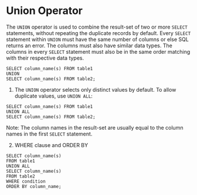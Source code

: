 # Union Operator

The `UNION` operator is used to combine the result-set of two or more `SELECT` statements, without repeating the duplicate records by default.  Every `SELECT` statement within `UNION` must have the same number of columns or else SQL returns an error. The columns must also have similar data types. The columns in every `SELECT` statement must also be in the same order matching with their respective data types.&#x20;

```
SELECT column_name(s) FROM table1
UNION
SELECT column_name(s) FROM table2;
```

1. The `UNION` operator selects only distinct values by default. To allow duplicate values, use `UNION ALL`:

```
SELECT column_name(s) FROM table1
UNION ALL
SELECT column_name(s) FROM table2;
```

Note: The column names in the result-set are usually equal to the column names in the first `SELECT` statement.

2. WHERE clause and ORDER BY&#x20;

```
SELECT column_name(s)
FROM table1
UNION ALL
SELECT column_name(s)
FROM table2
WHERE condition
ORDER BY column_name;
```
